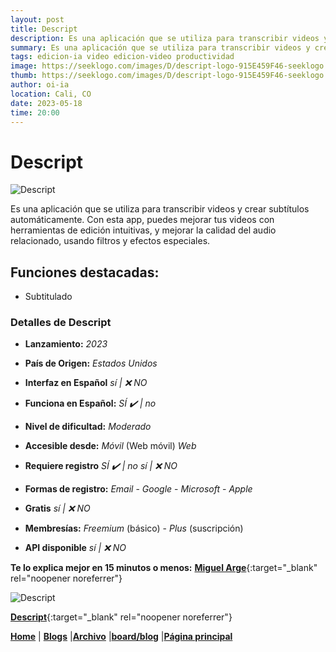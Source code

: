 ```yaml
---
layout: post
title: Descript
description: Es una aplicación que se utiliza para transcribir videos y crear subtítulos automáticamente.
summary: Es una aplicación que se utiliza para transcribir videos y crear subtítulos automáticamente. Con esta app, puedes mejorar tus videos con herramientas de edición intuitivas.
tags: edicion-ia video edicion-video productividad
image: https://seeklogo.com/images/D/descript-logo-915E459F46-seeklogo.com.png
thumb: https://seeklogo.com/images/D/descript-logo-915E459F46-seeklogo.com.png
author: oi-ia
location: Cali, CO
date: 2023-05-18
time: 20:00
---
```


# Descript

![Descript](https://seeklogo.com/images/D/descript-logo-915E459F46-seeklogo.com.png)

Es una aplicación que se utiliza para transcribir videos y crear subtítulos automáticamente. Con esta app, puedes mejorar tus videos con herramientas de edición intuitivas, y mejorar la calidad del audio relacionado, usando filtros y efectos especiales.

## Funciones destacadas:

- Subtitulado

### Detalles de Descript

- **Lanzamiento:**
  _2023_

- **País de Origen:**
  _Estados Unidos_

- **Interfaz en Español**
  _sí | ❌ NO_

- **Funciona en Español:**
  _SÍ ✔️ | no_

- **Nivel de dificultad:**
  _Moderado_

- **Accesible desde:**
  _Móvil_ (Web móvil)
  _Web_

- **Requiere registro**
  _SÍ ✔️ | no_
  _sí | ❌ NO_

- **Formas de registro:**
  _Email_ - _Google_ - _Microsoft_ - _Apple_

- **Gratis**
  _sí | ❌ NO_

- **Membresías:**
  _Freemium_ (básico) - _Plus_ (suscripción)

- **API disponible**
  _sí | ❌ NO_

**Te lo explica mejor en 15 minutos o menos:**
[**Miguel Arge**](https://www.youtube.com/watch?v=raYLX3lXFKc){:target="\_blank" rel="noopener noreferrer"}

![Descript](https://seeklogo.com/images/D/descript-logo-915E459F46-seeklogo.com.png)

[**Descript**](https://www.descript.com/){:target="\_blank" rel="noopener noreferrer"}

[**Home**](https://lucfreelance.github.io/board/) | [**Blogs**](https://oportunidadesilimitadas.com/blogs/_site/index.html) |[**Archivo**](https://lucfreelance.github.io/board/archive/) |[**board/blog**](https://lucfreelance.github.io/board/blog/) |[**Página principal**](https://oportunidadesilimitadas.com)
